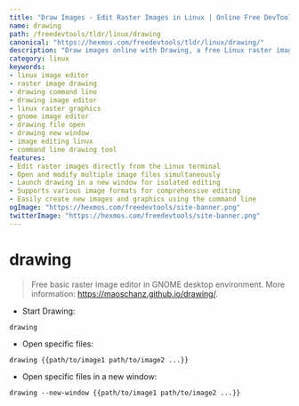 ```yaml
---
title: "Draw Images - Edit Raster Images in Linux | Online Free DevTools by Hexmos"
name: drawing
path: /freedevtools/tldr/linux/drawing
canonical: "https://hexmos.com/freedevtools/tldr/linux/drawing/"
description: "Draw images online with Drawing, a free Linux raster image editor. Create and edit images, open files, and manage new windows using the command line. Free online tool, no registration required."
category: linux
keywords:
- linux image editor
- raster image drawing
- drawing command line
- drawing image editor
- linux raster graphics
- gnome image editor
- drawing file open
- drawing new window
- image editing linux
- command line drawing tool
features:
- Edit raster images directly from the Linux terminal
- Open and modify multiple image files simultaneously
- Launch drawing in a new window for isolated editing
- Supports various image formats for comprehensive editing
- Easily create new images and graphics using the command line
ogImage: "https://hexmos.com/freedevtools/site-banner.png"
twitterImage: "https://hexmos.com/freedevtools/site-banner.png"
---
```


# drawing

> Free basic raster image editor in GNOME desktop environment.
> More information: <https://maoschanz.github.io/drawing/>.

- Start Drawing:

`drawing`

- Open specific files:

`drawing {{path/to/image1 path/to/image2 ...}}`

- Open specific files in a new window:

`drawing --new-window {{path/to/image1 path/to/image2 ...}}`
